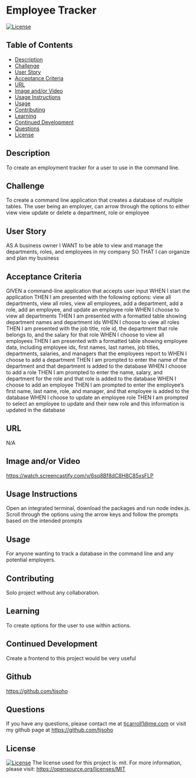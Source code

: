 
# Employee Tracker

[![License](https://img.shields.io/badge/License-MIT-yellow.svg)](https://opensource.org/licenses/MIT)

## Table of Contents
- [Description](#description)
- [Challenge](#challenge)
- [User Story](#userStory)
- [Acceptance Criteria](#acceptanceCriteria)
- [URL](#url)
- [Image and/or Video](#imageAndOrVideo)
- [Usage Instructions](#usageInstructions)
- [Usage](#usage)
- [Contributing](#contributing)
- [Learning](#learning)
- [Continued Development](#continuedDevelopment)
- [Questions](#questions)
- [License](#license)


## Description
To create an employment tracker for a user to use in the command line.

## Challenge
To create a command line application that creates a database of multiple tables. The user being an employer, can arrow through the options to either view view update      or delete a department, role or employee

## User Story
AS A business owner
I WANT to be able to view and manage the departments, roles, and employees in my company
SO THAT I can organize and plan my business

## Acceptance Criteria
GIVEN a command-line application that accepts user input
WHEN I start the application
THEN I am presented with the following options: view all departments, view all roles, view all employees, add a department, add a role, add an employee, and update an employee role
WHEN I choose to view all departments
THEN I am presented with a formatted table showing department names and department ids
WHEN I choose to view all roles
THEN I am presented with the job title, role id, the department that role belongs to, and the salary for that role
WHEN I choose to view all employees
THEN I am presented with a formatted table showing employee data, including employee ids, first names, last names, job titles, departments, salaries, and managers that the employees report to
WHEN I choose to add a department
THEN I am prompted to enter the name of the department and that department is added to the database
WHEN I choose to add a role
THEN I am prompted to enter the name, salary, and department for the role and that role is added to the database
WHEN I choose to add an employee
THEN I am prompted to enter the employee’s first name, last name, role, and manager, and that employee is added to the database
WHEN I choose to update an employee role
THEN I am prompted to select an employee to update and their new role and this information is updated in the database 

## URL
N/A

## Image and/or Video
https://watch.screencastify.com/v/6sq8Bf8dC8H8C85xsFLP

## Usage Instructions
Open an integrated terminal, download the packages and run node index.js. Scroll through the options using the arrow keys and follow the prompts based on the intended prompts

## Usage
For anyone wanting to track a database in the command line and any potential employers.

## Contributing
Solo project without any collaboration.

## Learning
To create options for the user to use within actions.

## Continued Development
Create a frontend to this project would be very useful

## Github
https://github.com/tjsoho

## Questions
If you have any questions, please contact me at tjcarroll1@me.com or visit my github page at https://github.com/tjsoho

## License
[![License](https://img.shields.io/badge/License-MIT-yellow.svg)](https://opensource.org/licenses/MIT) 
The license used for this project is: mit. For more information, please visit: 
https://opensource.org/licenses/MIT
